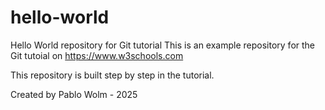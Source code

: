 # hello-world
Hello World repository for Git tutorial
This is an example repository for the Git tutoial on https://www.w3schools.com

This repository is built step by step in the tutorial.

Created by Pablo Wolm - 2025
